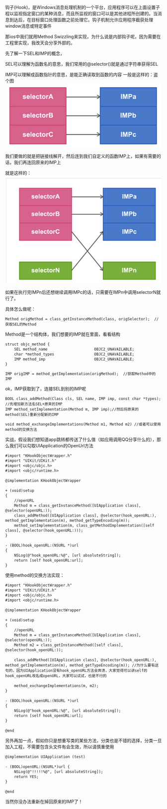 钩子(Hook)，是Windows消息处理机制的一个平台，应用程序可以在上面设置子程以监视指定窗口的某种消息，而且所监视的窗口可以是其他进程所创建的。当消息到达后，在目标窗口处理函数之前处理它。钩子机制允许应用程序截获处理window消息或特定事件

那ios中我们就用Method Swizzling来实现，为什么说是内部钩子呢，因为需要在工程里实现，我改天会分享外部的。

先了解一下SEL和IMP的概念，

SEL可以理解为函数名的意思，我们常用的@selector()就是通过字符串获得SEL

IMP可以理解成函数指针的意思，是能正确读取到函数的内容
一般是这样的：盗个图
![](Snip20150921_5.png)

我们要做的就是把链接线解开，然后连到我们自定义的函数IMP上，如果有需要的话，我们再连回原来的IMP上

就是这样的：
![](Snip20150921_6.png)

如果在执行完IMPn后还想继续调用IMPc的话，只需要在IMPn中调用selectorN就行了。

具体怎么做呢：
```
Method origMethod = class_getInstanceMethod(class, origSelector);  //获取SEL的Method

```
Method是一个结构体，我们想要的IMP就在里面，看看结构
```
struct objc_method {
    SEL method_name                     OBJC2_UNAVAILABLE;
    char *method_types                  OBJC2_UNAVAILABLE;
    IMP method_imp                      OBJC2_UNAVAILABLE;
}
```
```
IMP origIMP = method_getImplementation(origMethod);  //获取Method中的IMP
```
ok，IMP获取到了，连接SEL到别的IMP呢
```
BOOL class_addMethod(Class cls, SEL name, IMP imp, const char *types);  //先增加新方法名SEL+原来的IMP
IMP method_setImplementation(Method m, IMP imp);//然后将原来的method(SEL)重新分配新的IMP

```
```
void method_exchangeImplementations(Method m1, Method m2) //或者可以使用method的交换方法

```

实战，假设我们想知道app跳转都传送了什么值（如应用调用QQ分享什么的），那么我们可以勾取UIApplication的OpenUrl方法
```
#import "KHookObjectWrapper.h"
#import "UIKit/UIKit.h"
#import <objc/objc.h>
#import <objc/runtime.h>
 
@implementation KHookObjectWrapper
 
+ (void)setup
{
    //openURL
    Method m = class_getInstanceMethod([UIApplication class], @selector(openURL:));
    class_addMethod([UIApplication class], @selector(hook_openURL:), method_getImplementation(m), method_getTypeEncoding(m));
    method_setImplementation(m, class_getMethodImplementation([self class], @selector(hook_openURL:)));
}
 
- (BOOL)hook_openURL:(NSURL *)url
{
    NSLog(@"hook_openURL:%@", [url absoluteString]);
    return [self hook_openURL:url];
}

```

使用method的交换方法实现：
```
#import "KHookObjectWrapper.h"
#import "UIKit/UIKit.h"
#import <objc/objc.h>
#import <objc/runtime.h>
 
@implementation KHookObjectWrapper
 
+ (void)setup
{
    //openURL
    Method m = class_getInstanceMethod([UIApplication class], @selector(openURL:));
    Method m2 = class_getInstanceMethod([self class], @selector(hook_openURL:));
     
    class_addMethod([UIApplication class], @selector(hook_openURL:), method_getImplementation(m), method_getTypeEncoding(m)); //为什么要有这句的，因为UIApplication没有hook_openURL方法会奔溃，大家觉得可以讲self的hook_openURL改名成openURL，大家可以试试，也是不行的
     
    method_exchangeImplementations(m, m2);
}
 
- (BOOL)hook_openURL:(NSURL *)url
{
    NSLog(@"hook_openURL:%@", [url absoluteString]);
    return [self hook_openURL:url];
}
 
@end
```

另外再加一点，假如你只是想重写类的某些方法，分类也是不错的选择，分类一旦加入工程，不需要包含头文件有会生效，所以请慎重使用
```
@implementation UIApplication (test)
 
- (BOOL)openURL:(NSURL*)url {
    NSLog(@"!!!!!%@", [url absoluteString]);
    return YES;
}
 
@end
```
当然你没办法重新在掉回原来的IMP了！